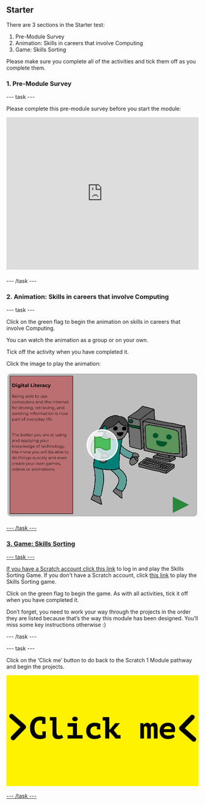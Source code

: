 ## Starter

There are 3 sections in the Starter test:
1. Pre-Module Survey
2. Animation: Skills in careers that involve Computing
3. Game: Skills Sorting

Please make sure you complete all of the activities and tick them off as you complete them.

### 1. Pre-Module Survey

--- task ---

Please complete this pre-module survey before you start the module:

<iframe id="ss-embed-frame-734054" onload="window.scrollTo(0, document.getElementById('ss-embed-frame-734054').offsetTop);" src="https://www.smartsurvey.co.uk/s/HLWGD/" style="width:100%;height:400px;border:0px;padding-bottom:4px;" frameborder="0"><a href="https://www.smartsurvey.co.uk/s/HLWGD/">Please take our survey</a></iframe>

--- /task ---

### 2. Animation: Skills in careers that involve Computing

--- task ---

Click on the green flag to begin the animation on skills in careers that involve Computing.

You can watch the animation as a group or on your own.

Tick off the activity when you have completed it.

Click the image to play the animation:

<a href="https://scratch.mit.edu/projects/325793079">
<img src="images/animation.png">

--- /task ---

### 3. Game: Skills Sorting

--- task ---

If you have a Scratch account click [this link](https://scratch.mit.edu/projects/326271794) to log in and play the Skills Sorting Game. If you don't have a Scratch account, click [this link](https://scratch.mit.edu/projects/326271944) to play the Skills Sorting game. 

Click on the green flag to begin the game. As with all activities, tick it off when you have completed it.

Don’t forget, you need to work your way through the projects in the order they are listed because that’s the way this module has been designed. You’ll miss some key instructions otherwise :)

--- /task ---

--- task ---

Click on the ‘Click me’ button to do back to the Scratch 1 Module pathway and begin the projects.

<a href="https://codeclub.org/en/projects-cc">
<img src="images/Clickme.png">
  
--- /task ---
